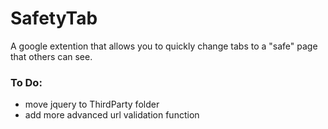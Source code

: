 # SafetyTab
A google extention that allows you to quickly change tabs to a "safe" page that others can see. 

### To Do:
* move jquery to ThirdParty folder
* add more advanced url validation function


